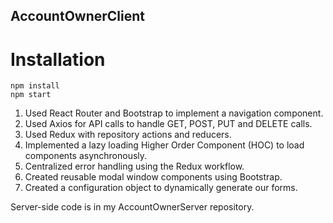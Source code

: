 ## AccountOwnerClient

# Installation

```
npm install
npm start
```

1. Used React Router and Bootstrap to implement a navigation component.
2. Used Axios for API calls to handle GET, POST, PUT and DELETE calls.
3. Used Redux with repository actions and reducers.
4. Implemented a lazy loading Higher Order Component (HOC) to load components asynchronously.
5. Centralized error handling using the Redux workflow.
6. Created reusable modal window components using Bootstrap.
7. Created a configuration object to dynamically generate our forms.

Server-side code is in my AccountOwnerServer repository.
